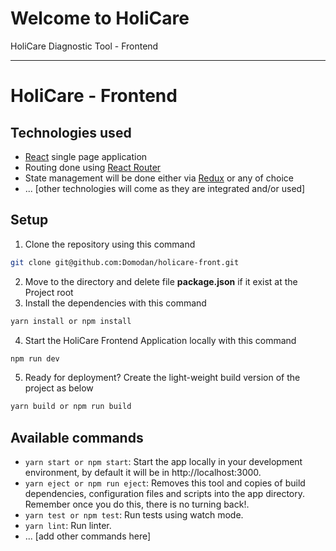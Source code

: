 # Welcome to HoliCare

HoliCare Diagnostic Tool - Frontend

---

# HoliCare - Frontend

## Technologies used

- [React](https://reactjs.org/) single page application
- Routing done using [React Router](https://reacttraining.com/react-router/web/guides/philosophy)
- State management will be done either via [Redux](https://redux.js.org/) or any of choice
- ... \[other technologies will come as they are integrated and/or used\]

## Setup

1. Clone the repository using this command
```bash
git clone git@github.com:Domodan/holicare-front.git
```
2. Move to the directory and delete file **package.json** if it exist at the Project root
3. Install the dependencies with this command
```bash
yarn install or npm install 
```
4. Start the HoliCare Frontend Application locally with this command
```bash
npm run dev
```
5. Ready for deployment? Create the light-weight build version of the project as below
```bash
yarn build or npm run build
```

## Available commands

* `yarn start or npm start`: Start the app locally in your development environment, by default it will be in http://localhost:3000.
* `yarn eject or npm run eject`:  Removes this tool and copies of build dependencies, configuration files and scripts into the app directory.
Remember once you do this, there is no turning back!.
* `yarn test or npm test`: Run tests using watch mode.
* `yarn lint`: Run linter.
* ... \[add other commands here\]
